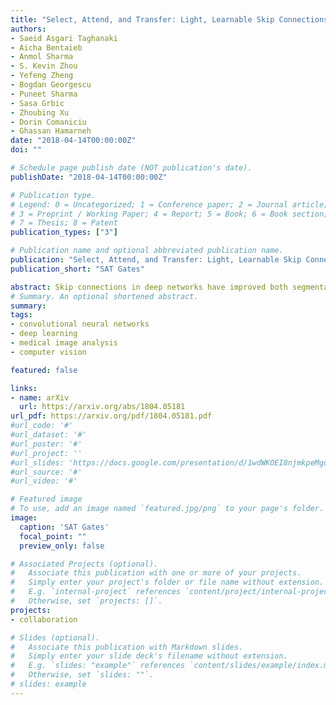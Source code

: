 ```yaml
---
title: "Select, Attend, and Transfer: Light, Learnable Skip Connections"
authors:
- Saeid Asgari Taghanaki
- Aicha Bentaieb
- Anmol Sharma
- S. Kevin Zhou
- Yefeng Zheng
- Bogdan Georgescu
- Puneet Sharma
- Sasa Grbic
- Zhoubing Xu
- Dorin Comaniciu
- Ghassan Hamarneh
date: "2018-04-14T00:00:00Z"
doi: ""

# Schedule page publish date (NOT publication's date).
publishDate: "2018-04-14T00:00:00Z"

# Publication type.
# Legend: 0 = Uncategorized; 1 = Conference paper; 2 = Journal article;
# 3 = Preprint / Working Paper; 4 = Report; 5 = Book; 6 = Book section;
# 7 = Thesis; 8 = Patent
publication_types: ["3"]

# Publication name and optional abbreviated publication name.
publication: "Select, Attend, and Transfer: Light, Learnable Skip Connections"
publication_short: "SAT Gates"

abstract: Skip connections in deep networks have improved both segmentation and classification performance by facilitating the training of deeper network architectures, and reducing the risks for vanishing gradients. They equip encoder-decoder-like networks with richer feature representations, but at the cost of higher memory usage, computation, and possibly resulting in transferring non-discriminative feature maps. In this paper, we focus on improving skip connections used in segmentation networks (e.g., U-Net, V-Net, and The One Hundred Layers Tiramisu (DensNet) architectures). We propose light, learnable skip connections which learn to first select the most discriminative channels and then attend to the most discriminative regions of the selected feature maps. The output of the proposed skip connections is a unique feature map which not only reduces the memory usage and network parameters to a high extent, but also improves segmentation accuracy. We evaluate the proposed method on three different 2D and volumetric datasets and demonstrate that the proposed light, learnable skip connections can outperform the traditional heavy skip connections in terms of segmentation accuracy, memory usage, and number of network parameters.
# Summary. An optional shortened abstract.
summary:
tags:
- convolutional neural networks
- deep learning
- medical image analysis
- computer vision

featured: false

links:
- name: arXiv
  url: https://arxiv.org/abs/1804.05181
url_pdf: https://arxiv.org/pdf/1804.05181.pdf
#url_code: '#'
#url_dataset: '#'
#url_poster: '#'
#url_project: ''
#url_slides: 'https://docs.google.com/presentation/d/1wdWKOEI8njmkpeMgdhgkTD4hr8StOH1yP3DHgTk-SaI/edit#slide=id.g742e3e7cd_1_16'
#url_source: '#'
#url_video: '#'

# Featured image
# To use, add an image named `featured.jpg/png` to your page's folder.
image:
  caption: 'SAT Gates'
  focal_point: ""
  preview_only: false

# Associated Projects (optional).
#   Associate this publication with one or more of your projects.
#   Simply enter your project's folder or file name without extension.
#   E.g. `internal-project` references `content/project/internal-project/index.md`.
#   Otherwise, set `projects: []`.
projects:
- collaboration

# Slides (optional).
#   Associate this publication with Markdown slides.
#   Simply enter your slide deck's filename without extension.
#   E.g. `slides: "example"` references `content/slides/example/index.md`.
#   Otherwise, set `slides: ""`.
# slides: example
---
```

